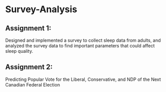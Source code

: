 # Survey-Analysis


## Assignment 1: 
Designed and implemented a survey to collect sleep data from adults, and analyzed the survey data to find important parameters that could affect sleep quality.


## Assignment 2: 
Predicting Popular Vote for the Liberal, Conservative, and NDP of the Next Canadian Federal Election
